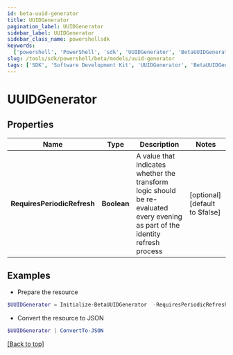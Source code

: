 ```yaml
---
id: beta-uuid-generator
title: UUIDGenerator
pagination_label: UUIDGenerator
sidebar_label: UUIDGenerator
sidebar_class_name: powershellsdk
keywords:
  ['powershell', 'PowerShell', 'sdk', 'UUIDGenerator', 'BetaUUIDGenerator']
slug: /tools/sdk/powershell/beta/models/uuid-generator
tags: ['SDK', 'Software Development Kit', 'UUIDGenerator', 'BetaUUIDGenerator']
---
```


# UUIDGenerator

## Properties

| Name | Type | Description | Notes |
| --- | --- | --- | --- |
| **RequiresPeriodicRefresh** | **Boolean** | A value that indicates whether the transform logic should be re-evaluated every evening as part of the identity refresh process | [optional] [default to $false] |

## Examples

- Prepare the resource

```powershell
$UUIDGenerator = Initialize-BetaUUIDGenerator  -RequiresPeriodicRefresh false
```

- Convert the resource to JSON

```powershell
$UUIDGenerator | ConvertTo-JSON
```

[[Back to top]](#)
